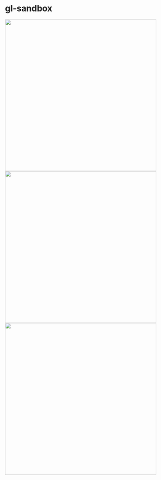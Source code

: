 # gl-sandbox

<img src = "https://media4.giphy.com/media/bWmV1flubzq7O86sbn/giphy.gif?cid=790b761127f592be7112d62158d233df19ac7faa2407a8df&rid=giphy.gif&ct=g" width=500 height=500>
<img src = "https://media2.giphy.com/media/hSQ1PXcqpH4VxAUNfE/giphy.gif?cid=790b7611ef0d858f0528bc89a939ad0b4ca080a09fa3ddf0&rid=giphy.gif&ct=g" width=500 height=500>
<img src = "https://media2.giphy.com/media/9mQtcCWVfFVS0CbLsg/giphy.gif?cid=790b7611c9e93df7eea9dfa122d24d247a7bbe023b9f2750&rid=giphy.gif&ct=g" width=500 height=500>

